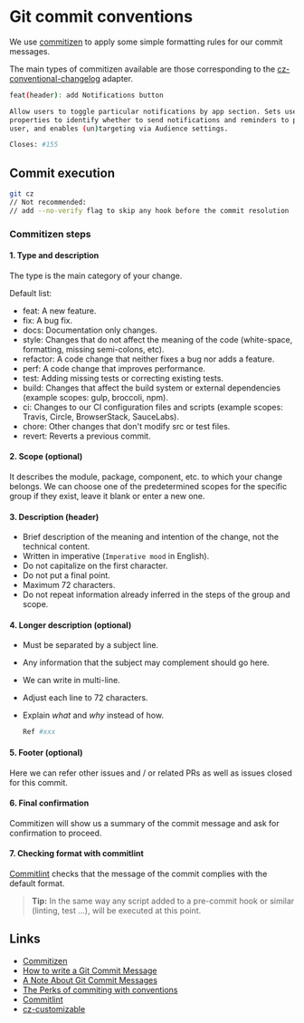 # Git commit conventions

We use [commitizen](https://commitizen.github.io/cz-cli/) to apply some simple formatting rules for our commit messages.

The main types of commitizen available are those corresponding to the [cz-conventional-changelog](https://github.com/commitizen/cz-conventional-changelog) adapter.

```bash
feat(header): add Notifications button

Allow users to toggle particular notifications by app section. Sets user
properties to identify whether to send notifications and reminders to particular
user, and enables (un)targeting via Audience settings.

Closes: #155
```

## Commit execution

```bash
git cz
// Not recommended:
// add --no-verify flag to skip any hook before the commit resolution
```

### Commitizen steps

#### 1. Type and description

The type is the main category of your change.

Default list:

- feat: A new feature.
- fix: A bug fix.
- docs: Documentation only changes.
- style: Changes that do not affect the meaning of the code (white-space, formatting, missing semi-colons, etc).
- refactor: A code change that neither fixes a bug nor adds a feature.
- perf: A code change that improves performance.
- test: Adding missing tests or correcting existing tests.
- build: Changes that affect the build system or external dependencies (example scopes: gulp, broccoli, npm).
- ci: Changes to our CI configuration files and scripts (example scopes: Travis, Circle, BrowserStack, SauceLabs).
- chore: Other changes that don't modify src or test files.
- revert: Reverts a previous commit.

#### 2. Scope (optional)

It describes the module, package, component, etc. to which your change belongs.
We can choose one of the predetermined scopes for the specific group if they exist, leave it blank or enter a new one.

#### 3. Description (header)

- Brief description of the meaning and intention of the change, not the technical content.
- Written in imperative (`Imperative mood` in English).
- Do not capitalize on the first character.
- Do not put a final point.
- Maximum 72 characters.
- Do not repeat information already inferred in the steps of the group and scope.

#### 4. Longer description (optional)

- Must be separated by a subject line.
- Any information that the subject may complement should go here.
- We can write in multi-line.
- Adjust each line to 72 characters.
- Explain _what_ and _why_ instead of how.

  ```bash
  Ref #xxx
  ```

#### 5. Footer (optional)

Here we can refer other issues and / or related PRs as well as issues closed for this commit.

#### 6. Final confirmation

Commitizen will show us a summary of the commit message and ask for confirmation to proceed.

#### 7. Checking format with commitlint

[Commitlint](https://github.com/conventional-changelog/commitlint) checks that the message of the commit complies with the default format.

> **Tip:** In the same way any script added to a pre-commit hook or similar (linting, test ...), will be executed at this point.

## Links

- [Commitizen](https://commitizen.github.io/cz-cli/)
- [How to write a Git Commit Message](https://chris.beams.io/posts/git-commit/)
- [A Note About Git Commit Messages](https://tbaggery.com/2008/04/19/a-note-about-git-commit-messages.html)
- [The Perks of commiting with conventions](https://slides.com/marionebl/the-perks-of-committing-with-conventions#/)
- [Commitlint](https://github.com/conventional-changelog/commitlint)
- [cz-customizable](https://github.com/leonardoanalista/cz-customizable)
